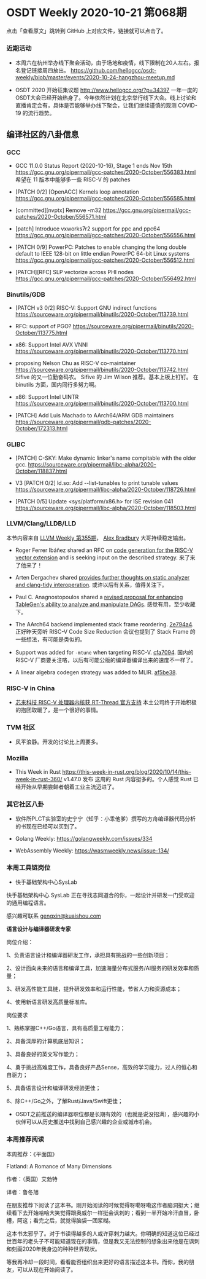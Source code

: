 # OSDT Weekly 2020-10-21 第068期

点击「查看原文」跳转到 GitHub 上对应文件，链接就可以点击了。

### 近期活动

- 本周六在杭州举办线下聚会活动，由于场地和疫情，线下限制在20人左右。报名登记链接周四放出。
  https://github.com/hellogcc/osdt-weekly/blob/master/events/2020-10-24-hangzhou-meetup.md

- OSDT 2020 开始征集议题
  http://www.hellogcc.org/?p=34397
  一年一度的OSDT大会已经开始热身了。今年依然计划在北京举行线下大会。线上讨论和直播肯定会有，具体是否能够举办线下聚会，让我们继续谨慎的观测 COVID-19 的流行趋势。

## 编译社区的八卦信息

### GCC

- GCC 11.0.0 Status Report (2020-10-16), Stage 1 ends Nov 15th
  https://gcc.gnu.org/pipermail/gcc-patches/2020-October/556383.html
  希望在 11 版本中能够多一些 RISC-V 的 patches

- [PATCH 0/2] [OpenACC] Kernels loop annotation
  https://gcc.gnu.org/pipermail/gcc-patches/2020-October/556585.html

- [committed][nvptx] Remove -m32
  https://gcc.gnu.org/pipermail/gcc-patches/2020-October/556571.html

- [patch] Introduce vxworks7r2 support for ppc and ppc64
  https://gcc.gnu.org/pipermail/gcc-patches/2020-October/556556.html

- [PATCH 0/9] PowerPC: Patches to enable changing the long double default to IEEE 128-bit on little endian PowerPC 64-bit Linux systems
  https://gcc.gnu.org/pipermail/gcc-patches/2020-October/556512.html

- [PATCH][RFC] SLP vectorize across PHI nodes
  https://gcc.gnu.org/pipermail/gcc-patches/2020-October/556492.html

### Binutils/GDB

- [PATCH v3 0/2] RISC-V: Support GNU indirect functions
  https://sourceware.org/pipermail/binutils/2020-October/113739.html

- RFC: support of PGO?
  https://sourceware.org/pipermail/binutils/2020-October/113775.html

- x86: Support Intel AVX VNNI
  https://sourceware.org/pipermail/binutils/2020-October/113770.html

- proposing Nelson Chu as RISC-V co-maintainer
  https://sourceware.org/pipermail/binutils/2020-October/113742.html
  Sifive 的又一位勤奋码农。 Sifive 的 Jim Wilson 推荐。基本上板上钉钉。
  在 binutils 方面，国内同行多努力啊。

- x86: Support Intel UINTR
  https://sourceware.org/pipermail/binutils/2020-October/113700.html

- [PATCH] Add Luis Machado to AArch64/ARM GDB maintainers
  https://sourceware.org/pipermail/gdb-patches/2020-October/172313.html


### GLIBC

- [PATCH] C-SKY: Make dynamic linker's name compitable with the older gcc.
  https://sourceware.org/pipermail/libc-alpha/2020-October/118837.html

- V3 [PATCH 0/2] ld.so: Add --list-tunables to print tunable values
  https://sourceware.org/pipermail/libc-alpha/2020-October/118726.html

- [PATCH 0/5] Update <sys/platform/x86.h> for ISE revision 041
  https://sourceware.org/pipermail/libc-alpha/2020-October/118503.html

### LLVM/Clang/LLDB/LLD

本节内容来自 [LLVM Weekly 第355期](http://llvmweekly.org/issue/355)，
[Alex Bradbury](https://www.linkedin.com/in/alex-bradbury/) 大哥持续稳定输出。

* Roger Ferrer Ibáñez shared an RFC on [code generation for the RISC-V vector extension](http://lists.llvm.org/pipermail/llvm-dev/2020-October/145850.html) and is seeking input on the described strategy.
  来了来了他来了！

* Arten Dergachev shared [provides further thoughts on static analyzer and clang-tidy interoperation](http://lists.llvm.org/pipermail/cfe-dev/2020-October/067002.html).
  或许以后有关系，值得关注下。

* Paul C. Anagnostopoulos shared a [revised proposal for enhancing TableGen's ability to analyze and manipulate DAGs](http://lists.llvm.org/pipermail/llvm-dev/2020-October/145855.html).
  感觉有用，至少收藏下。

* The AArch64 backend implemented stack frame reordering.
  [2e794a4](https://reviews.llvm.org/rG2e794a46b58).
  正好昨天旁听 RISC-V Code Size Reduction 会议也提到了 Stack Frame 的一些想法，有可能是类似的。

* Support was added for `-mtune` when targeting RISC-V.
  [cfa7094](https://reviews.llvm.org/rGcfa7094e49c).
  国内的 RISC-V 厂商要关注咯，以后有可能公版的编译器编译出来的速度不一样了。

* A linear algebra codegen strategy was added to MLIR.
  [af5be38](https://reviews.llvm.org/rGaf5be38a010).

### RISC-V in China

- [芯来科技 RISC-V 处理器内核获 RT-Thread 官方支持](https://mp.weixin.qq.com/s/FKrnscf7NkAxLQhdfzxteg)
  本土公司终于开始积极的抱团取暖了，是一个很好的事情。

### TVM 社区

- 风平浪静。开发的讨论比上周要多。

### Mozilla

- This Week in Rust
  https://this-week-in-rust.org/blog/2020/10/14/this-week-in-rust-360/
  v1.47.0 发布
  这周的 Rust 内容挺多的。个人感觉 Rust 已经开始从早期尝鲜者朝着工业主流迈进了。

### 其它社区八卦

- 软件所PLCT实验室的史宁宁（知乎：小乖他爹）撰写的方舟编译器代码分析的书现在已经可以买到了。

- Golang Weekly:
  https://golangweekly.com/issues/334

- WebAssembly Weekly:
  https://wasmweekly.news/issue-134/

### 本周工具链岗位

- 快手基础架构中心SysLab

快手基础架构中心 SysLab 正在寻找志同道合的你，一起设计并研发一门受欢迎的通用编程语言。

感兴趣可联系 gengxin@kuaishou.com

**语言设计与编译器研发专家**

岗位介绍：

1、负责语言设计和编译器研发工作，承担具有挑战的一些创新项目；

2、设计面向未来的语言和编译工具，加速海量分布式服务/AI服务的研发效率和质量；

3、研发高性能工具链，提升研发效率和运行性能，节省人力和资源成本；

4、使用新语言研发高质量标准库。

岗位要求

1、熟练掌握C++/Go语言，具有高质量工程能力；

2、具备深厚的计算机底层知识；

3、具备良好的英文写作能力；

4、勇于挑战高难度工作，具备良好产品Sense，高效的学习能力，过人的恒心和自驱力；

5、具备语言设计和编译研发经验更佳；

6、除C++/Go之外，了解Rust/Java/Swift更佳；

- OSDT之前推送的编译器职位都是长期有效的（也就是说没招满），感兴趣的小伙伴可以从历史推送中找到自己感兴趣的企业或城市机会。

### 本周推荐阅读

本周推荐：《平面国》

Flatland: A Romance of Many Dimensions

作者：（英国）艾勃特

译者：鲁冬旭

在朋友推荐下阅读了这本书。刚开始阅读的时候觉得呀嘞呀嘞这作者脑洞挺大；继续看下去开始哈哈大笑觉得跟奥威尔一样挺会讽刺的；看到一半开始冷汗直冒，卧槽，阿这；看完之后，就觉得脑袋一团浆糊。

这本书太邪乎了。对于书读得越多的人或许穿刺力越大。你明确的知道这位已经过世百年的老头子不可能知道现在的事情，但是我又无法控制的想象出来他是在讽刺和刻画2020年我身边的种种世界现状。

等我再冷却一段时间，看看能否组织出来更好的语言描述这本书。而你，我的朋友，可以从现在开始阅读了。
